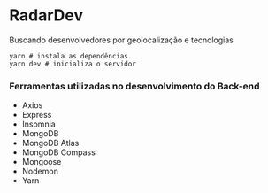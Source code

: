 # RadarDev

<p>Buscando desenvolvedores por geolocalização e tecnologias</p>

```
yarn # instala as dependências
yarn dev # inicializa o servidor
```

<h3>Ferramentas utilizadas no desenvolvimento do Back-end</h3>

<ul>
  <li>Axios</li>
  <li>Express</li>
  <li>Insomnia</li>
  <li>MongoDB</li>
  <li>MongoDB Atlas</li>
  <li>MongoDB Compass</li>
  <li>Mongoose</li>
  <li>Nodemon</li>
  <li>Yarn</li>
</ul>

